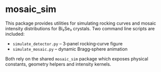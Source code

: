# mosaic_sim

This package provides utilities for simulating rocking curves and mosaic
intensity distributions for Bi₂Se₃ crystals.  Two command line scripts are
included:

- `simulate_detector.py` – 3‑panel rocking‑curve figure
- `simulate_mosaic.py`  – dynamic Bragg‑sphere animation

Both rely on the shared `mosaic_sim` package which exposes physical constants,
geometry helpers and intensity kernels.
